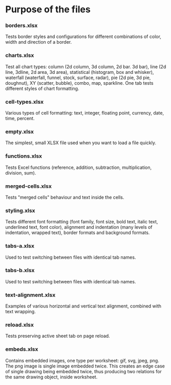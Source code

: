 # Purpose of the files

### borders.xlsx

Tests border styles and configurations for different combinations of color, width and direction of a border.

### charts.xlsx

Test all chart types: column (2d column, 3d column, 2d bar. 3d bar), line (2d line, 3dline, 2d area, 3d area), statistical (histogram, box and whisker), waterfall (waterfall, funnel, stock, surface, radar), pie (2d pie, 3d pie, doughnut), XY (scatter, bubble), combo, map, sparkline. One tab tests different styles of chart formatting.

### cell-types.xlsx

Various types of cell formatting: text, integer, floating point, currency, date, time, percent.

### empty.xlsx

The simplest, small XLSX file used when you want to load a file quickly.

### functions.xlsx

Tests Excel functions (reference, addition, subtraction, multiplication, division, sum).

### merged-cells.xlsx

Tests "merged cells" behaviour and text inside the cells.

### styling.xlsx

Tests different font formatting (font family, font size, bold text, italic text, underlined text, font color),
alignment and indentation (many levels of indentation, wrapped text), border formats and background formats.

### tabs-a.xlsx

Used to test switching between files with identical tab names.

### tabs-b.xlsx

Used to test switching between files with identical tab names.

### text-alignment.xlsx

Examples of various horizontal and vertical text alignment, combined with text wrapping.

### reload.xlsx

Tests preserving active sheet tab on page reload.

### embeds.xlsx

Contains embedded images, one type per worksheet: gif, svg, jpeg, png.
The png image is single image embedded twice. This creates an edge case of single drawing being embedded twice, thus producing two relations for the same drawing object, inside worksheet.
